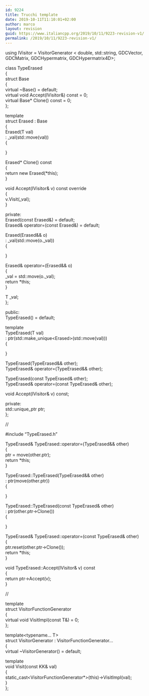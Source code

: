 ```yaml
---
id: 9224
title: Trucchi template
date: 2019-10-11T11:10:01+02:00
author: marco
layout: revision
guid: https://www.italiancpp.org/2019/10/11/9223-revision-v1/
permalink: /2019/10/11/9223-revision-v1/
---
```

using IVisitor = VisitorGenerator < double, std::string, GDCVector, GDCMatrix, GDCHypermatrix, GDCHypermatrix4D>;

class TypeErased  
{  
struct Base  
{  
virtual ~Base() = default;  
virtual void Accept(IVisitor&) const = 0;  
virtual Base* Clone() const = 0;  
};

template<typename T>  
struct Erased : Base  
{  
Erased(T val)  
: _val(std::move(val))  
{

}

Erased* Clone() const  
{  
return new Erased(*this);  
}

void Accept(IVisitor& v) const override  
{  
v.Visit(_val);  
}

private:  
Erased(const Erased&) = default;  
Erased& operator=(const Erased&) = default;

Erased(Erased&& o)  
: \_val(std::move(o.\_val))  
{

}

Erased& operator=(Erased&& o)  
{  
\_val = std::move(o.\_val);  
return *this;  
}

T _val;  
};

public:  
TypeErased() = default;

template<typename T>  
TypeErased(T val)  
: ptr(std::make_unique<Erased<T>>(std::move(val)))  
{

}

TypeErased(TypeErased&& other);  
TypeErased& operator=(TypeErased&& other);

TypeErased(const TypeErased& other);  
TypeErased& operator=(const TypeErased& other);

void Accept(IVisitor& v) const;

private:  
std::unique_ptr<Base> ptr;  
};

//

#include &#8220;TypeErased.h&#8221;

TypeErased& TypeErased::operator=(TypeErased&& other)  
{  
ptr = move(other.ptr);  
return *this;  
}

TypeErased::TypeErased(TypeErased&& other)  
: ptr(move(other.ptr))  
{

}

TypeErased::TypeErased(const TypeErased& other)  
: ptr(other.ptr->Clone())  
{

}

TypeErased& TypeErased::operator=(const TypeErased& other)  
{  
ptr.reset(other.ptr->Clone());  
return *this;  
}

void TypeErased::Accept(IVisitor& v) const  
{  
return ptr->Accept(v);  
}

//

template<typename T>  
struct VisitorFunctionGenerator  
{  
virtual void VisitImpl(const T&) = 0;  
};

template<typename&#8230; T>  
struct VisitorGenerator : VisitorFunctionGenerator<T>&#8230;  
{  
virtual ~VisitorGenerator() = default;

template<typename KK>  
void Visit(const KK& val)  
{  
static_cast<VisitorFunctionGenerator<KK>*>(this)->VisitImpl(val);  
}  
};